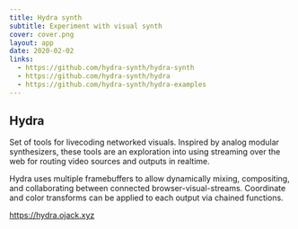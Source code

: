 ```yaml
---
title: Hydra synth
subtitle: Experiment with visual synth
cover: cover.png
layout: app
date: 2020-02-02
links: 
  - https://github.com/hydra-synth/hydra-synth
  - https://github.com/hydra-synth/hydra
  - https://github.com/hydra-synth/hydra-examples
---
```


<script setup>
import { defineClientComponent } from 'vitepress'

const HydraSynth = defineClientComponent(() => {
  return import('./HydraSynth.vue')
})
</script>

<HydraSynth/>

## Hydra

Set of tools for livecoding networked visuals. Inspired by analog modular synthesizers, these tools are an exploration into using streaming over the web for routing video sources and outputs in realtime.

Hydra uses multiple framebuffers to allow dynamically mixing, compositing, and collaborating between connected browser-visual-streams. Coordinate and color transforms can be applied to each output via chained functions.

https://hydra.ojack.xyz 
